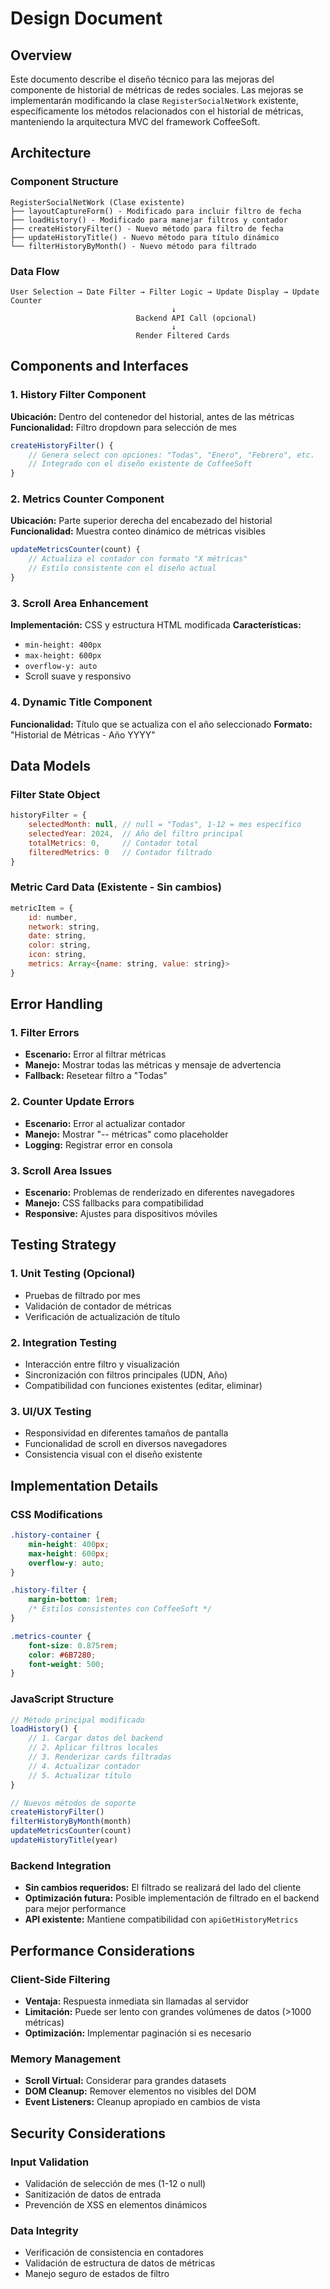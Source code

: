 # Design Document

## Overview

Este documento describe el diseño técnico para las mejoras del componente de historial de métricas de redes sociales. Las mejoras se implementarán modificando la clase `RegisterSocialNetWork` existente, específicamente los métodos relacionados con el historial de métricas, manteniendo la arquitectura MVC del framework CoffeeSoft.

## Architecture

### Component Structure
```
RegisterSocialNetWork (Clase existente)
├── layoutCaptureForm() - Modificado para incluir filtro de fecha
├── loadHistory() - Modificado para manejar filtros y contador
├── createHistoryFilter() - Nuevo método para filtro de fecha
├── updateHistoryTitle() - Nuevo método para título dinámico
└── filterHistoryByMonth() - Nuevo método para filtrado
```

### Data Flow
```
User Selection → Date Filter → Filter Logic → Update Display → Update Counter
                                    ↓
                            Backend API Call (opcional)
                                    ↓
                            Render Filtered Cards
```

## Components and Interfaces

### 1. History Filter Component

**Ubicación:** Dentro del contenedor del historial, antes de las métricas
**Funcionalidad:** Filtro dropdown para selección de mes

```javascript
createHistoryFilter() {
    // Genera select con opciones: "Todas", "Enero", "Febrero", etc.
    // Integrado con el diseño existente de CoffeeSoft
}
```

### 2. Metrics Counter Component

**Ubicación:** Parte superior derecha del encabezado del historial
**Funcionalidad:** Muestra conteo dinámico de métricas visibles

```javascript
updateMetricsCounter(count) {
    // Actualiza el contador con formato "X métricas"
    // Estilo consistente con el diseño actual
}
```

### 3. Scroll Area Enhancement

**Implementación:** CSS y estructura HTML modificada
**Características:**
- `min-height: 400px`
- `max-height: 600px` 
- `overflow-y: auto`
- Scroll suave y responsivo

### 4. Dynamic Title Component

**Funcionalidad:** Título que se actualiza con el año seleccionado
**Formato:** "Historial de Métricas - Año YYYY"

## Data Models

### Filter State Object
```javascript
historyFilter = {
    selectedMonth: null, // null = "Todas", 1-12 = mes específico
    selectedYear: 2024,  // Año del filtro principal
    totalMetrics: 0,     // Contador total
    filteredMetrics: 0   // Contador filtrado
}
```

### Metric Card Data (Existente - Sin cambios)
```javascript
metricItem = {
    id: number,
    network: string,
    date: string,
    color: string,
    icon: string,
    metrics: Array<{name: string, value: string}>
}
```

## Error Handling

### 1. Filter Errors
- **Escenario:** Error al filtrar métricas
- **Manejo:** Mostrar todas las métricas y mensaje de advertencia
- **Fallback:** Resetear filtro a "Todas"

### 2. Counter Update Errors
- **Escenario:** Error al actualizar contador
- **Manejo:** Mostrar "-- métricas" como placeholder
- **Logging:** Registrar error en consola

### 3. Scroll Area Issues
- **Escenario:** Problemas de renderizado en diferentes navegadores
- **Manejo:** CSS fallbacks para compatibilidad
- **Responsive:** Ajustes para dispositivos móviles

## Testing Strategy

### 1. Unit Testing (Opcional)
- Pruebas de filtrado por mes
- Validación de contador de métricas
- Verificación de actualización de título

### 2. Integration Testing
- Interacción entre filtro y visualización
- Sincronización con filtros principales (UDN, Año)
- Compatibilidad con funciones existentes (editar, eliminar)

### 3. UI/UX Testing
- Responsividad en diferentes tamaños de pantalla
- Funcionalidad de scroll en diversos navegadores
- Consistencia visual con el diseño existente

## Implementation Details

### CSS Modifications
```css
.history-container {
    min-height: 400px;
    max-height: 600px;
    overflow-y: auto;
}

.history-filter {
    margin-bottom: 1rem;
    /* Estilos consistentes con CoffeeSoft */
}

.metrics-counter {
    font-size: 0.875rem;
    color: #6B7280;
    font-weight: 500;
}
```

### JavaScript Structure
```javascript
// Método principal modificado
loadHistory() {
    // 1. Cargar datos del backend
    // 2. Aplicar filtros locales
    // 3. Renderizar cards filtradas
    // 4. Actualizar contador
    // 5. Actualizar título
}

// Nuevos métodos de soporte
createHistoryFilter()
filterHistoryByMonth(month)
updateMetricsCounter(count)
updateHistoryTitle(year)
```

### Backend Integration
- **Sin cambios requeridos:** El filtrado se realizará del lado del cliente
- **Optimización futura:** Posible implementación de filtrado en el backend para mejor performance
- **API existente:** Mantiene compatibilidad con `apiGetHistoryMetrics`

## Performance Considerations

### Client-Side Filtering
- **Ventaja:** Respuesta inmediata sin llamadas al servidor
- **Limitación:** Puede ser lento con grandes volúmenes de datos (>1000 métricas)
- **Optimización:** Implementar paginación si es necesario

### Memory Management
- **Scroll Virtual:** Considerar para grandes datasets
- **DOM Cleanup:** Remover elementos no visibles del DOM
- **Event Listeners:** Cleanup apropiado en cambios de vista

## Security Considerations

### Input Validation
- Validación de selección de mes (1-12 o null)
- Sanitización de datos de entrada
- Prevención de XSS en elementos dinámicos

### Data Integrity
- Verificación de consistencia en contadores
- Validación de estructura de datos de métricas
- Manejo seguro de estados de filtro
